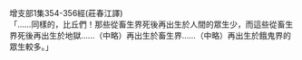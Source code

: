 增支部1集354-356經(莊春江譯)  
「……同樣的，比丘們！那些從畜生界死後再出生於人間的眾生少，而這些從畜生界死後再出生於地獄……（中略）再出生於畜生界……（中略）再出生於餓鬼界的眾生較多。」  
  
  
